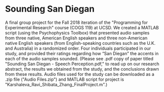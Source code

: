 # Sounding San Diegan
A final group project for the Fall 2018 iteration of the "Programming for Experimental Research" course (COGS 119) at UCSD. We created a MATLAB script (using the Psychophysics Toolbox) that presented audio samples from three native, American English speakers and three non-American native English speakers (from English-speaking countries such as the U.K. and Australia) in a randomized order. Four individuals participated in our study, and provided their ratings regarding how “San Diegan” the accents in each of the audio samples sounded. (Please see .pdf copy of paper titled "Sounding San Diegan - Speech Perception.pdf," to read up on our research abstract, the results we obtained from the study, and the conclusions drawn from these results. Audio files used for the study can be downloaded as a .zip file ("Audio Files.zip") and MATLAB script for project is "Karshaleva_Ravi_Shibata_Zhang_FinalProject.m".)
